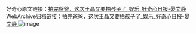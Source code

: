 好奇心原文链接：[拍完爸爸，这次王晶又要拍孩子了_娱乐_好奇心日报-晏文静 ](https://www.qdaily.com/articles/12021.html)
WebArchive归档链接：[拍完爸爸，这次王晶又要拍孩子了_娱乐_好奇心日报-晏文静 ](http://web.archive.org/web/20190623171813/https://www.qdaily.com/articles/12021.html)
![image](http://ww3.sinaimg.cn/large/007d5XDply1g3wblcl96fj30u02gv1cu)